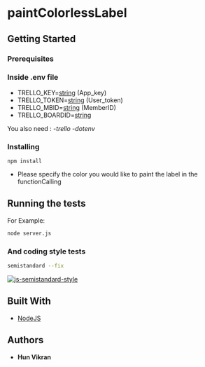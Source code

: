 # paintColorlessLabel

## Getting Started

### Prerequisites

### Inside .env file

* TRELLO_KEY=[string][1] (App_key)
* TRELLO_TOKEN=[string][1] (User_token)
* TRELLO_MBID=[string][1]  (MemberID)
* TRELLO_BOARDID=[string][1]


You also need :
  -*trello*
  -*dotenv*

### Installing

```
npm install
```

* Please specify the color you would like to paint the label in the functionCalling

## Running the tests

For Example:

```bash
node server.js
```

### And coding style tests

```bash
semistandard --fix
```
[![js-semistandard-style](https://img.shields.io/badge/code%20style-semistandard-brightgreen.svg?style=flat-square)](https://github.com/Flet/semistandard)

## Built With

* [NodeJS](https://nodejs.org/en/)

## Authors

* **Hun Vikran** 

[1]:https://developer.mozilla.org/en-US/docs/Web/JavaScript/Reference/Global_Objects/String
